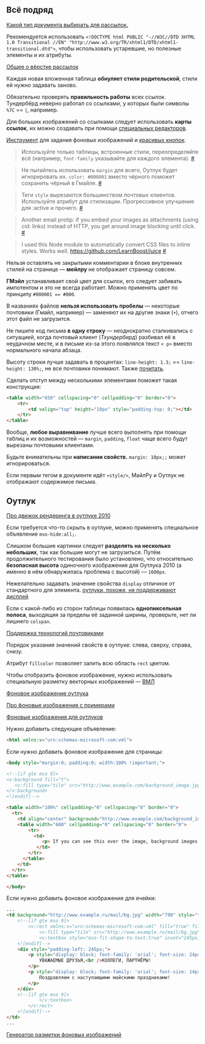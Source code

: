 ## Всё подряд

[Какой тип документа выбирать для рассылок.](https://www.campaignmonitor.com/blog/post/4278/HTML5-vs-XHTML1-the-right-doctype-to-use-in-html-email)

Рекомендуется использовать `<!DOCTYPE html PUBLIC "-//W3C//DTD XHTML 1.0 Transitional //EN" "http://www.w3.org/TR/xhtml1/DTD/xhtml1-transitional.dtd">`, чтобы использовать устаревшие, но полезные элементы и их атрибуты.

[Общее о вёрстке рассылок](http://habrahabr.ru/post/157309/)

Каждая новая вложенная таблица **обнуляет стили родительской**, стили ей нужно задавать заново.

Обязательно проверять **правильность работы** всех ссылок. Тундербёрд неверно работал со ссылками, у которых были символы `%7С` == `|`, например.

Для больших изображений со ссылками следует использовать **карты ссылок**, их можно создавать при помощи [специальных редакторов](http://tools.samsonpost.ru/image-map/).

[Инструмент](http://backgrounds.cm/) для задания фоновых изображений и [красивых кнопок](http://buttons.cm/).

> Используйте только таблицы, встроенные стили, переопределяйте всё (например, `font-family` указывайте для каждого элемента). [#](https://twitter.com/devongovett/status/361603759878574080)

> Не пытайтесь использовать `margin` для всего, Оутлук будет игнорировать их. `color: #000001` вместо чёрного поможет сохранить чёрный в Гмайле. [#](https://twitter.com/devongovett/status/361603942473404416)

> Теги `style` вырезаются большинством почтовых клиентов. Используйте атрибут для стилизации. Прогрессивное улучшение для :active и прочего. [#](https://twitter.com/devongovett/status/361604328378740736)

> Another email protip: if you embed your images as attachments (using cid: links) instead of HTTP, you get around image blocking until click. [#](https://twitter.com/devongovett/status/361606975387205632)

> I used this Node module to automatically convert CSS files to inline styles. Works well. https://github.com/LearnBoost/juice [#](https://twitter.com/devongovett/status/361607442536202241)

Нельзя оставлять не закрытыми комментарии в блоке внутренних стилей на странице — **мейлру** не отображает страницу совсем.

**ГМэйл** устанавливает свой цвет для ссылок, его следует забивать импотентом и это не всегда работает. Можно применять цвет по принципу `#000001 == #000`.

В названиях файлов **нельзя использовать пробелы** — некоторые почтовики (Гмайл, например) — заменяют их на другие знаки (`+`), отчего этот файл не загрузится.

Не пишите код письма **в одну строку** — неоднократно сталкивались с ситуацией, когда почтовый клиент (_Тхундербирд_) разбивал её в неудачном месте, и в письме из-за этого появлялся текст `< p>` вместо нормального начала абзаца.

Высоту строки лучше задавать в процентах: `line-height: 1.3;` == `line-height: 130%;`, не все почтовики понимают. Также [почитать](http://stackoverflow.com/questions/8980956/line-height-not-working-in-outlook-2010-for-html-email).

Сделать отступ между несколькими элементами поможет такая конструкция:
```html
<table width="650" cellspacing="0" cellpadding="0" border="0">
	<tr>
		<td valign="top" height="10px" style="padding-top: 0;"></td>
	</tr>
</table>
```

Вообще, **любое выравнивание** лучше всего выполнять при помощи таблиц и их возможностей — `margin`, `padding`, `float` чаще всего будут вырезаны почтовыми клиентами.

Будьте внимательны при **написании свойств.** `margin: 10px;;` может игнорироваться.

Если первым тегом в документе идёт `<style/>`, МайлРу и Оутлук не отображают содержимое письма.


## Оутлук

[Про движок рендеринга в оутлуке 2010](http://stackoverflow.com/a/12019156)

Если требуется что-то скрыть в оутлуке, можно применять специальное объявление `mso-hide:all;`.

Слишком большие картинки следует **разделять на несколько небольших**, так как большие могут не загрузиться. Путём продолжительного тестирования было установлено, что относительно **безопасная высота** одиночного изображения для Оутлука 2010 (а именно в нём обнаружилась проблема с высотой) — `1600px`.

Нежелательно задавать значение свойства `display` отличное от стандартного для элемента.
[оутлуки, похоже, не поддерживают дисплей](http://msdn.microsoft.com/en-us/library/aa338201.aspx#Word2007MailHTMLandCSS_Core)

Если с какой-либо из сторон таблицы появилась **однопиксельная полоса**, выходящяя за пределы её заданной ширины, проверьте, нет ли лишнего `colspan`.

[Поддержка технологий почтовиками](http://www.campaignmonitor.com/css/)

Порядок указания значений свойств в оутлуке: слева, сверху, справа, снизу.

Атрибут `fillcolor` позволяет залить всю область `rect` цветом.

Чтобы отобразить фоновое изображение, нужно использовать специальную разметку векторных изображений — [ВМЛ](http://msdn.microsoft.com/en-us/library/bb264048%28v=vs.85%29.aspx)

[Фоновое изображение оутлука](http://stackoverflow.com/a/8914220)

[Про фоновые изображения с примерами](http://www.emailonacid.com/blog/details/C13/emailology_vector_markup_language_and_backgrounds)

[Фоновые изображения для оутлуков](http://www.campaignmonitor.com/blog/post/3363/updated-applying-a-background-image-to-html-email/)

Нужно добавить следующее объявление:
```html
<html xmlns:v="urn:schemas-microsoft-com:vml">
```

Если нужно добавить фоновое изображение для страницы:
```html
<body style="margin:0; padding:0; width:100% !important;">

<!--[if gte mso 9]>
<v:background fill="t">
   <v:fill type="tile" src="http://www.example.com/background_image.jpg" />
</v:background>
<![endif]-->

<table width="100%" cellpadding="0" cellspacing="0" border="0">
  <tr>
    <td align="center" background="http://www.example.com/background_image.jpg">
    <table width="600" cellpadding="0" cellspacing="0" border="0">
        <tr>
          <td>
             <p> If you can see this over the image, background images are successful. </p>
           </td>
        </tr>
      </table>
    </td>
  </tr>
</table>

</body> 
```

Если нужно добавить фоновое изображение для ячейки:
```html
...
<td background="http://www.example.ru/mail/bg.jpg" width="790" style="text-align: left;" valign="top">
	<!--[if gte mso 9]>
		<v:rect xmlns:v="urn:schemas-microsoft-com:vml" fill="true" fillcolor="#bada55" stroke="false" style="width:790px;height:572px;">
			<v:fill type="tile" src="http://www.example.ru/mail/bg.jpg" />
			<v:textbox style="mso-fit-shape-to-text:true" inset="245px,0,25px,60px">
	<![endif]-->
	<div style="padding-left: 245px;">
		<p style="display: block; font-family: 'arial'; font-size: 24px; line-height: 30px; font-weight: bold; margin: 95px 0 16px; color: #c5252a; padding: 0;">
			УВАЖАЕМЫЕ ДРУЗЬЯ,<br />КОЛЛЕГИ, ПАРТНЁРЫ!
		</p>
		<p style="display: block; font-family: 'arial'; font-size: 14px; line-height: 21px; margin: 0; padding: 0;">
			Поздравляем с наступающими майскими праздниками!
		</p>
	</div>
	<!--[if gte mso 9]>
			</v:textbox>
		</v:rect>
	<![endif]-->
</td>
...
```

[Генератор разметки фоновых изображений](http://backgrounds.cm/)
